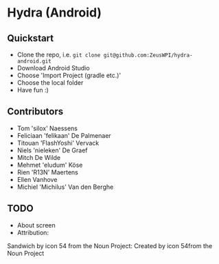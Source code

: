 # Hydra (Android)

## Quickstart
* Clone the repo, i.e. `git clone git@github.com:ZeusWPI/hydra-android.git`
* Download Android Studio
* Choose 'Import Project (gradle etc.)'
* Choose the local folder
* Have fun :)

## Contributors
* Tom 'silox' Naessens
* Feliciaan 'felikaan' De Palmenaer
* Titouan 'FlashYoshi' Vervack
* Niels 'nieleken' De Graef
* Mitch De Wilde
* Mehmet 'eludum' Köse
* Rien 'R13N' Maertens
* Ellen Vanhove
* Michiel 'Michilus' Van den Berghe


## TODO

* About screen
* Attribution:

Sandwich by icon 54 from the Noun Project:
<text x="0" y="39" fill="#000000" font-size="5px" font-weight="bold" font-family="'Helvetica Neue', Helvetica, Arial-Unicode, Arial, Sans-serif">Created by icon 54</text><text x="0" y="44" fill="#000000" font-size="5px" font-weight="bold" font-family="'Helvetica Neue', Helvetica, Arial-Unicode, Arial, Sans-serif">from the Noun Project</text>
